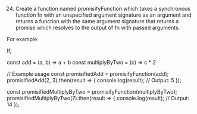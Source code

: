 24. Create a function named promisifyFunction which takes a synchronous function fn with an unspecified argument signature as an argument and returns a function with the same argument signature that returns a promise which resolves to the output of fn with passed arguments.

For example:

If,

const add = (a, b) => a + b
const multiplyByTwo = (c) => c * 2

// Example usage
const promisifiedAdd = promisifyFunction(add);
promisifiedAdd(2, 3).then(result => {
    console.log(result);  // Output: 5
});

const promisifiedMultiplyByTwo = promisifyFunction(multiplyByTwo);
promisifiedMultiplyByTwo(7).then(result => {
    console.log(result);  // Output: 14
});